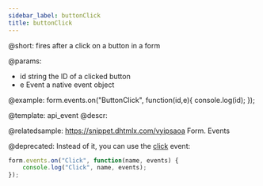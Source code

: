 ```yaml
---
sidebar_label: buttonClick
title: buttonClick
---          
```


@short:
fires after a click on a button in a form

@params:
- id 	string	 	the ID of a clicked button
- e 	Event 		a native event object


@example:
form.events.on("ButtonClick", function(id,e){
    console.log(id);
});


@template: api_event
@descr:

@relatedsample: https://snippet.dhtmlx.com/vyipsaoa	Form. Events

@deprecated: Instead of it, you can use the [click](form/api/form_click_event.md) event:

~~~js
form.events.on("Click", function(name, events) {
    console.log("Click", name, events); 
});
~~~